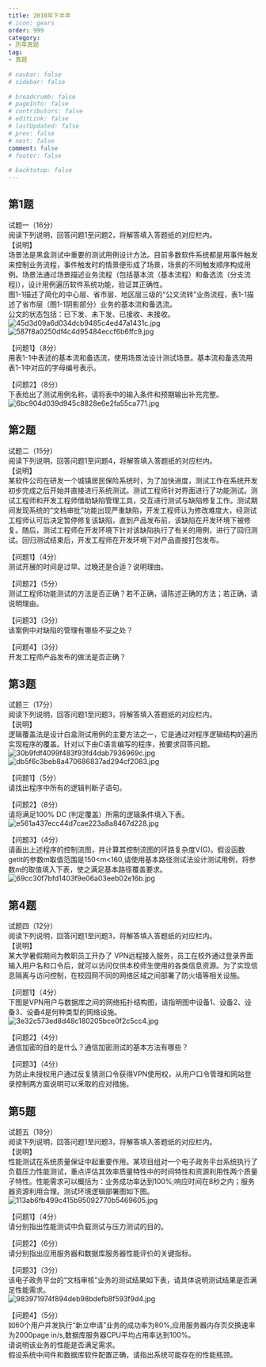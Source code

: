 ```yaml
---  
title: 2010年下半年  
# icon: gears  
order: 999  
category:  
- 历年真题  
tag:  
- 真题  
  
# navbar: false  
# sidebar: false  
  
# breadcrumb: false  
# pageInfo: false  
# contributors: false  
# editLink: false  
# lastUpdated: false  
# prev: false  
# next: false  
comment: false  
# footer: false  
  
# backtotop: false  
---  
```

## 第1题 ##

试题一（16分）  
阅读下列说明，回答问题1至问题2，将解答填入答题纸的对应栏内。  
【说明】  
场景法是黑盒测试中重要的测试用例设计方法。目前多数软件系统都是用事件触发来控制业务流程，事件触发时的情景便形成了场景，场景的不同触发顺序构成用例。场景法通过场景描述业务流程（包括基本流（基本流程）和备选流（分支流程)），设计用例遍历软件系统功能，验证其正确性。  
图1-1描述了简化的中心层、省市层、地区层三级的“公文流转”业务流程，表1-1描述了省市层（图1-1阴影部分）业务的基本流和备选流。  
公文的状态包括：已下发、未下发、已接收、未接收。  
![45d3d09a6d034dcb9485c4ed47a1431c.jpg][]  
![587f8a0250df4c4d95484eccf6b6ffc9.jpg][]  
  
【问题1】（8分）  
用表1-1中表述的基本流和备选流，使用场景法设计测试场景。基本流和备选流用表1-1中对应的字母编号表示。  
  
【问题2】（8分）  
下表给出了测试用例名称，请将表中的输入条件和预期输出补充完整。  
![6bc904d039d945c8828e6e2fa55ca771.jpg][]  


## 第2题 ##

试题二（15分）  
阅读下列说明，回答问题1至问题4，将解答填入答题纸的对应栏内。  
【说明】  
某软件公司在研发一个城镇居民保险系统时，为了加快进度，测试工作在系统开发初步完成之后开始并直接进行系统测试。测试工程师针对界面进行了功能测试。测试工程师和开发工程师借助缺陷管理工具，交互进行测试与缺陷修复工作。测试期间发现系统的“文档审批”功能出现严重缺陷，开发工程师认为修改难度大，经测试工程师认可后决定暂停修复该缺陷，直到产品发布前，该缺陷在开发环境下被修复。随后，测试工程师在开发环境下针对该缺陷执行了有关的用例，进行了回归测试。回归测试结束后，开发工程师在开发环境下对产品直接打包发布。  
  
【问题1】（4分）  
测试开展的时间是过早、过晚还是合适？说明理由。  
  
【问题2】（5分）  
测试工程师功能测试的方法是否正确？若不正确，请陈述正确的方法；若正确，请说明理由。  
  
【问题3】（3分）  
该案例中对缺陷的管理有哪些不妥之处？  
  
【问题4】（3分）  
开发工程师产品发布的做法是否正确？  


## 第3题 ##

试题三（17分）  
阅读下列说明，回答问题1至问题3，将解答填入答题纸的对应栏内。  
【说明】  
逻辑覆盖法是设计白盒测试用例的主要方法之一，它是通过对程序逻辑结构的遍历实现程序的覆盖。针对以下由C语言编写的程序，按要求回答问题。  
![30b9fdf4099f483f93fd4dab7936969c.jpg][]  
![db5f6c3beb8a470686837ad294cf2083.jpg][]  
  
【问题1】（5分）  
请找出程序中所有的逻辑判断子语句。  
  
【问题2】（8分）  
请将满足100% DC (判定覆盖）所需的逻辑条件填入下表。  
![e561a437ecc44d7cae223a8a8467d228.jpg][]  
  
【问题3】（4分）  
请画出上述程序的控制流图，并计算其控制流图的环路复杂度V(G)。假设函数getit的参数m取值范围是150&lt;m&lt;160,请使用基本路径测试法设计测试用例，将参数m的取值填入下表，使之满足基本路径覆盖要求。  
![69cc30f7bfd1403f9e06a03eeb02e16b.jpg][]  


## 第4题 ##

试题四（12分）  
阅读下列说明，回答问题1至问题3，将解答填入答题纸的对应栏内。  
【说明】  
某大学暑假期间为教职员工开办了 VPN远程接入服务，员工在校外通过登录界面输入用户名和口令后，就可以访问仅供本校师生使用的各类信息资源。为了实现信息隔离与访问控制，在校园网不同的网络区域之间部署了防火墙等相关设施。  
  
【问题1】（4分）  
下图是VPN用户与数据库之间的网络拓扑结构图，请指明图中设备1、设备2、设备3、设备4是何种类型的网络设施。  
![3e32c573ed8d48c180205bce0f2c5cc4.jpg][]  
  
【问题2】（4分）  
通信加密的目的是什么？通信加密测试的基本方法有哪些？  
  
【问题3】（4分）  
为防止未授权用户通过反复猜测口令获得VPN使用权，从用户口令管理和网站登录控制两方面说明可以釆取的应对措施。  


## 第5题 ##

试题五（18分）  
阅读下列说明，回答问题1至问题3，将解答填入答题纸的对应栏内。  
【说明】  
性能测试在系统质量保证中起重要作用。某项目组对一个电子政务平台系统执行了负载压力性能测试，重点评估其效率质量特性中的时间特性和资源利用性两个质量子特性。性能需求可以概括为：业务成功率达到100%;响应时间在8秒之内；服务器资源利用合理。测试环境逻辑部署图如下图。  
![113ab6fb499c415b95092770b5469605.jpg][]  
  
【问题1】（4分）  
请分别指出性能测试中负载测试与压力测试的目的。  
  
【问题2】（6分）  
请分别指出应用服务器和数据库服务器性能评价的关键指标。  
  
【问题3】（3分）  
该电子政务平台的“文档审核”业务的测试结果如下表，请具体说明测试结果是否满足性能需求。  
![983971974f894deb98bdefb8f593f9d4.jpg][]  
  
【问题4】（5分）  
如60个用户并发执行“新立申请”业务的成功率为80%,应用服务器内存页交换速率为2000page in/s,数据库服务器CPU平均占用率达到100%。  
请说明该业务的性能是否满足需求。  
假设系统中间件和数据库软件配置正确，请指出系统可能存在的性能瓶颈。  



[45d3d09a6d034dcb9485c4ed47a1431c.jpg]: https://www.xkxxkx.cn/file/exam/software/软件评测师/案例/第1题/45d3d09a6d034dcb9485c4ed47a1431c.jpg
[587f8a0250df4c4d95484eccf6b6ffc9.jpg]: https://www.xkxxkx.cn/file/exam/software/软件评测师/案例/第1题/587f8a0250df4c4d95484eccf6b6ffc9.jpg
[6bc904d039d945c8828e6e2fa55ca771.jpg]: https://www.xkxxkx.cn/file/exam/software/软件评测师/案例/第1题/6bc904d039d945c8828e6e2fa55ca771.jpg
[30b9fdf4099f483f93fd4dab7936969c.jpg]: https://www.xkxxkx.cn/file/exam/software/软件评测师/案例/第3题/30b9fdf4099f483f93fd4dab7936969c.jpg
[db5f6c3beb8a470686837ad294cf2083.jpg]: https://www.xkxxkx.cn/file/exam/software/软件评测师/案例/第3题/db5f6c3beb8a470686837ad294cf2083.jpg
[e561a437ecc44d7cae223a8a8467d228.jpg]: https://www.xkxxkx.cn/file/exam/software/软件评测师/案例/第3题/e561a437ecc44d7cae223a8a8467d228.jpg
[69cc30f7bfd1403f9e06a03eeb02e16b.jpg]: https://www.xkxxkx.cn/file/exam/software/软件评测师/案例/第3题/69cc30f7bfd1403f9e06a03eeb02e16b.jpg
[3e32c573ed8d48c180205bce0f2c5cc4.jpg]: https://www.xkxxkx.cn/file/exam/software/软件评测师/案例/第4题/3e32c573ed8d48c180205bce0f2c5cc4.jpg
[113ab6fb499c415b95092770b5469605.jpg]: https://www.xkxxkx.cn/file/exam/software/软件评测师/案例/第5题/113ab6fb499c415b95092770b5469605.jpg
[983971974f894deb98bdefb8f593f9d4.jpg]: https://www.xkxxkx.cn/file/exam/software/软件评测师/案例/第5题/983971974f894deb98bdefb8f593f9d4.jpg
